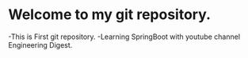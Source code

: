 # Welcome to my git repository.

-This is First git repository.
-Learning SpringBoot with youtube channel Engineering Digest.

